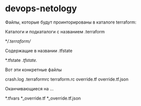 # devops-netology
  
Файлы, которые будут проинторированы в каталоге terraform:

Каталоги и подкаталоги с названием .terraform
 
**/.terraform/*

Содержащие в названии .tfstate

   *.tfstate
   *.tfstate.*

Вот эти конкретные файлы
 
crash.log
.terraformrc
terraform.rc
override.tf
override.tf.json

Оканчивающиеся на ...

*.tfvars
*_override.tf
*_override.tf.json
 
